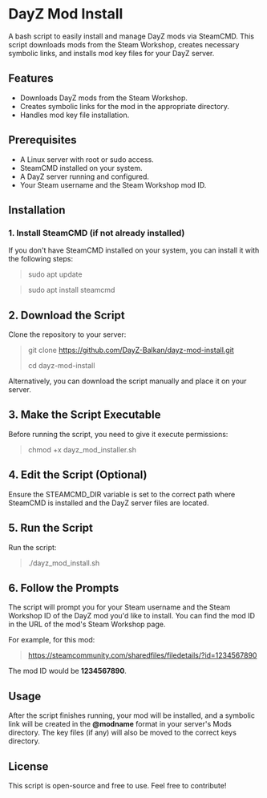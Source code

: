 # DayZ Mod Install

A bash script to easily install and manage DayZ mods via SteamCMD. This script downloads mods from the Steam Workshop, creates necessary symbolic links, and installs mod key files for your DayZ server.

## Features

- Downloads DayZ mods from the Steam Workshop.
- Creates symbolic links for the mod in the appropriate directory.
- Handles mod key file installation.

## Prerequisites

- A Linux server with root or sudo access.
- SteamCMD installed on your system.
- A DayZ server running and configured.
- Your Steam username and the Steam Workshop mod ID.

## Installation

### 1. Install SteamCMD (if not already installed)

If you don't have SteamCMD installed on your system, you can install it with the following steps:


> sudo apt update

> sudo apt install steamcmd

## 2. Download the Script

Clone the repository to your server:
> git clone https://github.com/DayZ-Balkan/dayz-mod-install.git
> 
> cd dayz-mod-install

Alternatively, you can download the script manually and place it on your server.

## 3. Make the Script Executable
Before running the script, you need to give it execute permissions:
> chmod +x dayz_mod_installer.sh

## 4. Edit the Script (Optional)
Ensure the STEAMCMD_DIR variable is set to the correct path where SteamCMD is installed and the DayZ server files are located.

## 5. Run the Script
Run the script:
> ./dayz_mod_install.sh

## 6. Follow the Prompts
The script will prompt you for your Steam username and the Steam Workshop ID of the DayZ mod you'd like to install. You can find the mod ID in the URL of the mod's Steam Workshop page.

For example, for this mod:
> https://steamcommunity.com/sharedfiles/filedetails/?id=1234567890

The mod ID would be **1234567890**.

## Usage
After the script finishes running, your mod will be installed, and a symbolic link will be created in the **@modname** format in your server's Mods directory. The key files (if any) will also be moved to the correct keys directory.

## License
This script is open-source and free to use. Feel free to contribute!
